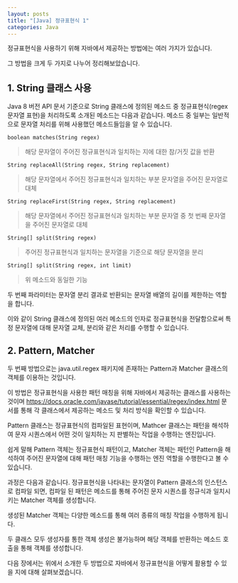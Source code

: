 ```yaml
---
layout: posts
title: "[Java] 정규표현식 1"
categories: Java
---
```


<p>정규표현식을 사용하기 위해 자바에서 제공하는 방법에는 여러 가지가 있습니다.

그 방법을 크게 두 가지로 나누어 정리해보았습니다.<p>


## 1. String 클래스 사용

Java 8 버전 API 문서 기준으로 String 클래스에 정의된 메소드 중 정규표현식(regex 문자열 표현)을 처리하도록 소개된 메소드는 다음과 같습니다.
메소드 중 일부는 일반적으로 문자열 처리를 위해 사용했던 메소드들임을 알 수 있습니다.

```
boolean matches(String regex)
```
> 해당 문자열이 주어진 정규표현식과 일치하는 지에 대한 참/거짓 값을 반환

```
String replaceAll(String regex, String replacement)
```
> 해당 문자열에서 주어진 정규표현식과 일치하는 부분 문자열을 주어진 문자열로 대체

```
String replaceFirst(String regex, String replacement)
```
> 해당 문자열에서 주어진 정규표현식과 일치하는 부분 문자열 중 첫 번째 문자열을 주어진 문자열로 대체

```
String[] split(String regex)
```
> 주어진 정규표현식과 일치하는 문자열을 기준으로 해당 문자열을 분리

```
String[] split(String regex, int limit)
```
> 위 메소드와 동일한 기능

두 번째 파라미터는 문자열 분리 결과로 반환되는 문자열 배열의 길이를 제한하는 역할을 합니다.

이와 같이 String 클래스에 정의된 여러 메소드의 인자로 정규표현식을 전달함으로써 특정 문자열에 대해 문자열 교체, 분리와 같은 처리를 수행할 수 있습니다.



## 2. Pattern, Matcher


두 번째 방법으로는 java.util.regex 패키지에 존재하는 Pattern과 Matcher 클래스의 객체를 이용하는 것입니다.

이 방법은 정규표현식을 사용한 패턴 매칭을 위해 자바에서 제공하는 클래스를 사용하는 것이며 https://docs.oracle.com/javase/tutorial/essential/regex/index.html 문서를 통해 각 클래스에서 제공하는 메소드 및 처리 방식을 확인할 수 있습니다.

Pattern 클래스는 정규표현식의 컴파일된 표현이며, Mathcer 클래스는 패턴을 해석하여 문자 시퀀스에서 어떤 것이 일치하는 지 판별하는 작업을 수행하는 엔진입니다.

쉽게 말해 Pattern 객체는 정규표현식 패턴이고, Matcher 객체는 패턴인 Pattern을 해석하여 주어진 문자열에 대해 패턴 매칭 기능을 수행하는 엔진 역할을 수행한다고 볼 수 있습니다.

과정은 다음과 같습니다. 정규표현식을 나타내는 문자열이 Pattern 클래스의 인스턴스로 컴파일 되면, 컴파일 된 패턴은 메소드를 통해 주어진 문자 시퀀스를 정규식과 일치시키는 Matcher 객체를 생성합니다.

생성된 Matcher 객체는 다양한 메소드를 통해 여러 종류의 매칭 작업을 수행하게 됩니다.


두 클래스 모두 생성자를 통한 객체 생성은 불가능하며 해당 객체를 반환하는 메소드 호출을 통해 객체를 생성합니다.


다음 장에서는 위에서 소개한 두 방법으로 자바에서 정규표현식을 어떻게 활용할 수 있을 지에 대해 살펴보겠습니다.
